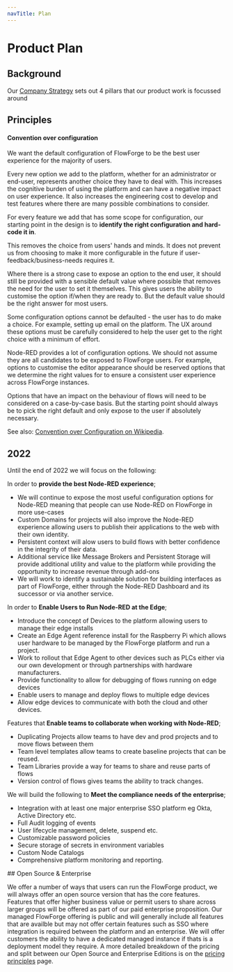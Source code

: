 ```yaml
---
navTitle: Plan
---
```

# Product Plan

## Background

Our [Company Strategy](../company/strategy.md) sets out 4 pillars that our product work is focussed around

## Principles

#### Convention over configuration

We want the default configuration of FlowForge to be the best user experience for
the majority of users. 

Every new option we add to the platform, whether for an administrator or end-user,
represents another choice they have to deal with. This increases the cognitive burden
of using the platform and can have a negative impact on user experience. It also
increases the engineering cost to develop and test features where there are many
possible combinations to consider.

For every feature we add that has some scope for configuration, our starting point
in the design is to **identify the right configuration and hard-code it in**.

This removes the choice from users' hands and minds. It does not prevent us from
choosing to make it more configurable in the future if user-feedback/business-needs
requires it.

Where there is a strong case to expose an option to the end user, it should still
be provided with a sensible default value where possible that removes the need
for the user to set it themselves. This gives users the ability to customise
the option if/when they are ready to. But the default value should be the right
answer for most users.

Some configuration options cannot be defaulted - the user has to do make a choice.
For example, setting up email on the platform. The UX around these options must
be carefully considered to help the user get to the right choice with a minimum
of effort.

Node-RED provides a lot of configuration options. We should not assume they are all
candidates to be exposed to FlowForge users. For example, options to customise the
editor appearance should be reserved options that we determine the right values for
to ensure a consistent user experience across FlowForge instances.

Options that have an impact on the behaviour of flows will need to be considered
on a case-by-case basis. But the starting point should always be to pick the right
default and only expose to the user if absolutely necessary.


See also: [Convention over Configuration on Wikipedia](https://en.wikipedia.org/wiki/Convention_over_configuration).

## 2022 

Until the end of 2022 we will focus on the following:

In order to **provide the best Node-RED experience**;
- We will continue to expose the most useful configuration options for Node-RED meaning that people can use Node-RED on FlowForge in more use-cases
- Custom Domains for projects will also improve the Node-RED experience allowing users to publish their applications to the web with their own identity.
- Persistent context will alow users to build flows with better confidence in the integrity of their data.
- Additional service like Message Brokers and Persistent Storage will provide additional utility and value to the platform while providing the opportunity to increase revenue through add-ons
- We will work to identify a sustainable solution for building interfaces as part of FlowForge, either through the Node-RED Dashboard and its successor or via another service.

In order to **Enable Users to Run Node-RED at the Edge**;
- Introduce the concept of Devices to the platform allowing users to manage their edge installs
- Create an Edge Agent reference install for the Raspberry Pi which allows user hardware to be managed by the FlowForge platform and run a project.
- Work to rollout that Edge Agent to other devices such as PLCs either via our own development or through partnerships with hardware manufacturers.
- Provide functionality to allow for debugging of flows running on edge devices
- Enable users to manage and deploy flows to multiple edge devices
- Allow edge devices to communicate with both the cloud and other devices.

Features that **Enable teams to collaborate when working with Node-RED**; 

- Duplicating Projects allow teams to have dev and prod projects and to move flows between them
- Team level templates allow teams to create baseline projects that can be reused.
- Team Libraries provide a way for teams to share and reuse parts of flows
- Version control of flows gives teams the ability to track changes.

We will build the following to **Meet the compliance needs of the enterprise**;
- Integration with at least one major enterprise SSO platform eg Okta, Active Directory etc.
- Full Audit logging of events
- User lifecycle management, delete, suspend etc.
- Customizable password policies
- Secure storage of secrets in environment variables
- Custom Node Catalogs
- Comprehensive platform monitoring and reporting.

## Open Source & Enterprise

We offer a number of ways that users can run the FlowForge product, we will
always offer an open source version that has the core features. Features that
offer higher business value or permit users to share across larger groups will
be offered as part of our paid enterprise proposition. Our managed FlowForge
offering is public and will generally include all features that are availble
but may not offer certain features such as SSO where integration is required
between the platform and an enterprise. We will offer customers the ability to
have a dedicated managed instance if thats is a deployment model they require.
A more detailed breakdown of the pricing and split between our Open Source and
Enterprise Editions is on the [pricing principles](pricing.md) page.

